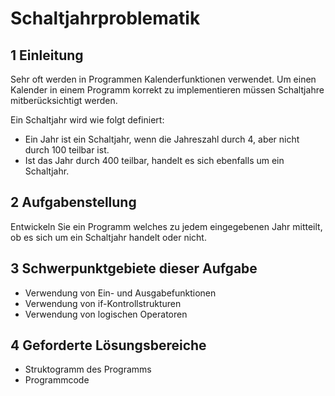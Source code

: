 # Schaltjahrproblematik

## 1 Einleitung

Sehr oft werden in Programmen Kalenderfunktionen verwendet. Um einen Kalender in einem Programm korrekt zu implementieren müssen Schaltjahre mitberücksichtigt werden.

Ein Schaltjahr wird wie folgt definiert:

* Ein Jahr ist ein Schaltjahr, wenn die Jahreszahl durch 4, aber nicht durch 100 teilbar ist.
* Ist das Jahr durch 400 teilbar, handelt es sich ebenfalls um ein Schaltjahr.

## 2 Aufgabenstellung

Entwickeln Sie ein Programm welches zu jedem eingegebenen Jahr mitteilt, ob es sich um ein Schaltjahr handelt oder nicht.

## 3 Schwerpunktgebiete dieser Aufgabe

* Verwendung von Ein- und Ausgabefunktionen
* Verwendung von if-Kontrollstrukturen
* Verwendung von logischen Operatoren

## 4 Geforderte Lösungsbereiche

* Struktogramm des Programms
* Programmcode
